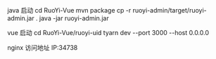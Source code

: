
java 启动
cd RuoYi-Vue
mvn package
cp -r ruoyi-admin/target/ruoyi-admin.jar .
java -jar ruoyi-admin.jar

vue 启动
cd RuoYi-Vue/ruoyi-uid
tyarn dev --port 3000 --host 0.0.0.0

nginx 访问地址
IP:34738

